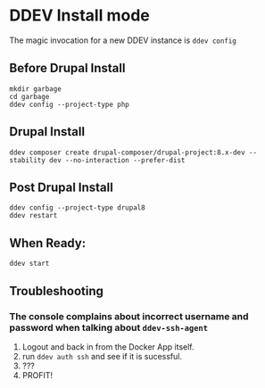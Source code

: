 # DDEV Install mode

The magic invocation for a new DDEV instance is `ddev config`

## Before Drupal Install

```
mkdir garbage
cd garbage
ddev config --project-type php
```

## Drupal Install

```
ddev composer create drupal-composer/drupal-project:8.x-dev --stability dev --no-interaction --prefer-dist
```

## Post Drupal Install
```
ddev config --project-type drupal8
ddev restart
```

## When Ready:
```
ddev start
```

## Troubleshooting

### The console complains about incorrect username and password when talking about `ddev-ssh-agent`

1. Logout and back in from the Docker App itself. 
2. run `ddev auth ssh` and see if it is sucessful.
3. ???
4. PROFIT!